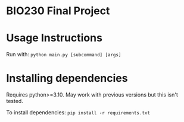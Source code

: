 # BIO230 Final Project

# Usage Instructions
Run with:
`python main.py [subcommand] [args]`

# Installing dependencies
Requires python>=3.10. May work with previous versions but this isn't tested.

To install dependencies:
`pip install -r requirements.txt`
